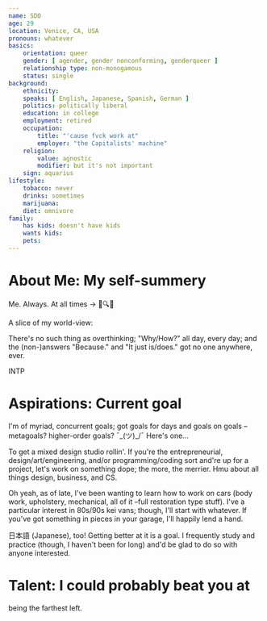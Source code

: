 ```yaml
---
name: SDO
age: 29
location: Venice, CA, USA
pronouns: whatever
basics:
    orientation: queer
    gender: [ agender, gender nonconforming, genderqueer ]
    relationship type: non-monogamous
    status: single
background:
    ethnicity:
    speaks: [ English, Japanese, Spanish, German ]
    politics: politically liberal
    education: in college
    employment: retired
    occupation:
        title: "'cause fvck work at"
        employer: "the Capitalists' machine"
    religion:
        value: agnostic
        modifier: but it's not important
    sign: aquarius
lifestyle:
    tobacco: never
    drinks: sometimes
    marijuana:
    diet: omnivore
family:
    has kids: doesn't have kids
    wants kids:
    pets:
---
```

# About Me: My self-summery
Me. Always. At all times → 🤔🔍🤔
　

A slice of my world-view:

There's no such thing as overthinking;
"Why/How?" all day, every day;
and the (non-)answers "Because." and "It just is/does." got no one anywhere, ever.

INTP

# Aspirations: Current goal
I'm of myriad, concurrent goals; got goals for days and goals on goals –metagoals? higher-order goals? ¯\_(ツ)_/¯
Here's one…

To get a mixed design studio rollin'.
If you're the entrepreneurial, design/art/engineering, and/or programming/coding sort and're up for a project, let's work on something dope; the more, the merrier. Hmu about all things design, business, and CS.

Oh yeah, as of late, I've been wanting to learn how to work on cars (body work, upholstery, mechanical, all of it –full restoration type stuff). I've a particular interest in 80s/90s kei vans; though, I'll start with whatever. If you've got something in pieces in your garage, I'll happily lend a hand.

日本語 (Japanese), too! Getting better at it is a goal. I frequently study and practice (though, I haven't been for long) and'd be glad to do so with anyone interested.

# Talent: I could probably beat you at
being the farthest left.
